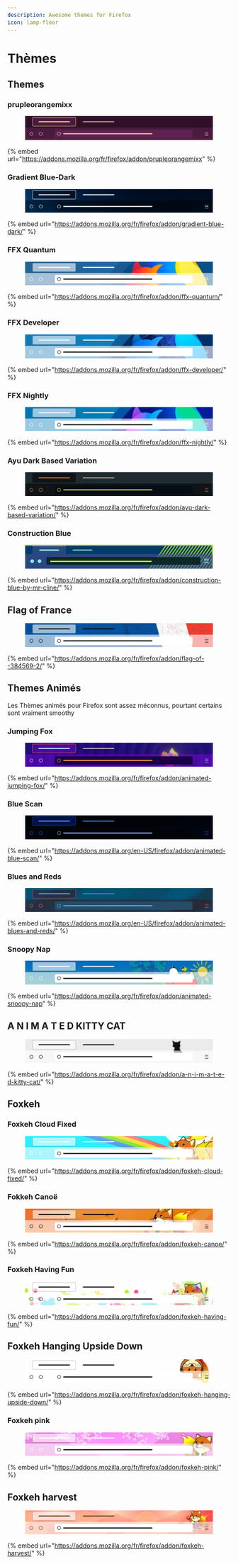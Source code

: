 ```yaml
---
description: Awesome themes for Firefox
icon: lamp-floor
---
```


# Thèmes

## Themes

### prupleorangemixx

<figure><img src="../../../../.gitbook/assets/3906023.svg" alt=""><figcaption></figcaption></figure>

{% embed url="https://addons.mozilla.org/fr/firefox/addon/prupleorangemixx" %}

### Gradient Blue-Dark

<figure><img src="../../../../.gitbook/assets/3815607.svg" alt=""><figcaption></figcaption></figure>

{% embed url="https://addons.mozilla.org/fr/firefox/addon/gradient-blue-dark/" %}

### FFX Quantum

<figure><img src="../../../../.gitbook/assets/3731929.svg" alt=""><figcaption></figcaption></figure>

{% embed url="https://addons.mozilla.org/fr/firefox/addon/ffx-quantum/" %}

### FFX Developer

<figure><img src="../../../../.gitbook/assets/3725230.svg" alt=""><figcaption></figcaption></figure>

{% embed url="https://addons.mozilla.org/fr/firefox/addon/ffx-developer/" %}

### FFX Nightly

<figure><img src="../../../../.gitbook/assets/3732338.svg" alt=""><figcaption></figcaption></figure>

{% embed url="https://addons.mozilla.org/fr/firefox/addon/ffx-nightly/" %}

### Ayu Dark Based Variation

<figure><img src="../../../../.gitbook/assets/3813878.svg" alt=""><figcaption></figcaption></figure>

{% embed url="https://addons.mozilla.org/fr/firefox/addon/ayu-dark-based-variation/" %}

### Construction Blue

<figure><img src="../../../../.gitbook/assets/2848135.png" alt=""><figcaption></figcaption></figure>

{% embed url="https://addons.mozilla.org/fr/firefox/addon/construction-blue-by-mr-cline/" %}

## Flag of France

<figure><img src="../../../../.gitbook/assets/3514639.svg" alt=""><figcaption></figcaption></figure>

{% embed url="https://addons.mozilla.org/fr/firefox/addon/flag-of--384569-2/" %}

## Themes Animés

Les Thèmes animés pour Firefox sont assez méconnus, pourtant certains sont vraiment smoothy

### Jumping Fox

<figure><img src="../../../../.gitbook/assets/3832106.svg" alt=""><figcaption></figcaption></figure>

{% embed url="https://addons.mozilla.org/fr/firefox/addon/animated-jumping-fox/" %}

### Blue Scan

<figure><img src="../../../../.gitbook/assets/3833944.svg" alt=""><figcaption></figcaption></figure>

{% embed url="https://addons.mozilla.org/en-US/firefox/addon/animated-blue-scan/" %}

### Blues and Reds

<figure><img src="../../../../.gitbook/assets/3833901.svg" alt=""><figcaption></figcaption></figure>

{% embed url="https://addons.mozilla.org/en-US/firefox/addon/animated-blues-and-reds/" %}

### Snoopy Nap

<figure><img src="../../../../.gitbook/assets/3208910.svg" alt=""><figcaption></figcaption></figure>

{% embed url="https://addons.mozilla.org/fr/firefox/addon/animated-snoopy-nap" %}

## A N I M A T E D KITTY CAT

<figure><img src="../../../../.gitbook/assets/3504242.svg" alt=""><figcaption></figcaption></figure>

{% embed url="https://addons.mozilla.org/fr/firefox/addon/a-n-i-m-a-t-e-d-kitty-cat/" %}

## Foxkeh

### Foxkeh Cloud Fixed

<figure><img src="../../../../.gitbook/assets/3657245.svg" alt=""><figcaption></figcaption></figure>

{% embed url="https://addons.mozilla.org/fr/firefox/addon/foxkeh-cloud-fixed/" %}

### Fokkeh Canoë

<figure><img src="../../../../.gitbook/assets/2926885.svg" alt=""><figcaption></figcaption></figure>

{% embed url="https://addons.mozilla.org/fr/firefox/addon/foxkeh-canoe/" %}

### Foxkeh Having Fun

<figure><img src="../../../../.gitbook/assets/2967679.svg" alt=""><figcaption></figcaption></figure>

{% embed url="https://addons.mozilla.org/fr/firefox/addon/foxkeh-having-fun/" %}

## Foxkeh Hanging Upside Down

<figure><img src="../../../../.gitbook/assets/2985269.svg" alt=""><figcaption></figcaption></figure>

{% embed url="https://addons.mozilla.org/fr/firefox/addon/foxkeh-hanging-upside-down/" %}

### Foxkeh pink

<figure><img src="../../../../.gitbook/assets/2955101.svg" alt=""><figcaption></figcaption></figure>

{% embed url="https://addons.mozilla.org/fr/firefox/addon/foxkeh-pink/" %}

## Foxkeh harvest

<figure><img src="../../../../.gitbook/assets/2976226.svg" alt=""><figcaption></figcaption></figure>

{% embed url="https://addons.mozilla.org/fr/firefox/addon/foxkeh-harvest/" %}











